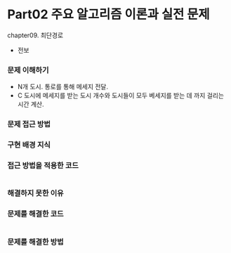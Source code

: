 # Part02 주요 알고리즘 이론과 실전 문제
chapter09. 최단경로
- 전보

### 문제 이해하기
- N개 도시. 통로를 통해 메세지 전달.
- C 도시에 메세지를 받는 도시 개수와 도시들이 모두 베세지를 받는 데 까지 걸리는시간 계산.

### 문제 접근 방법


### 구현 배경 지식


### 접근 방법을 적용한 코드
```python

```
### 해결하지 못한 이유


### 문제를 해결한 코드
```python

```

### 문제를 해결한 방법
